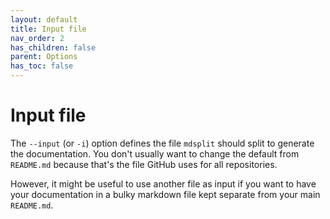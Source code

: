 ```yaml
---
layout: default
title: Input file
nav_order: 2
has_children: false
parent: Options
has_toc: false
---
```

# Input file

The `--input` (or `-i`) option defines the file `mdsplit` should split to generate the documentation. You don't usually want to change the default from `README.md` because that's the file GitHub uses for all repositories.

However, it might be useful to use another file as input if you want to have your documentation in a bulky markdown file kept separate from your main `README.md`. 





<!-- Generated with mdsplit: https://github.com/alandefreitas/mdsplit -->
